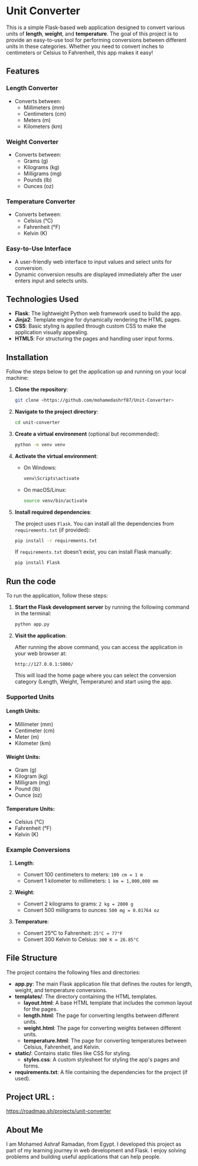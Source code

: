 
# Unit Converter

This is a simple Flask-based web application designed to convert various units of **length**, **weight**, and **temperature**. The goal of this project is to provide an easy-to-use tool for performing conversions between different units in these categories. Whether you need to convert inches to centimeters or Celsius to Fahrenheit, this app makes it easy!

## Features

### Length Converter
- Converts between:
  - Millimeters (mm)
  - Centimeters (cm)
  - Meters (m)
  - Kilometers (km)

### Weight Converter
- Converts between:
  - Grams (g)
  - Kilograms (kg)
  - Milligrams (mg)
  - Pounds (lb)
  - Ounces (oz)

### Temperature Converter
- Converts between:
  - Celsius (°C)
  - Fahrenheit (°F)
  - Kelvin (K)

### Easy-to-Use Interface
- A user-friendly web interface to input values and select units for conversion.
- Dynamic conversion results are displayed immediately after the user enters input and selects units.

## Technologies Used

- **Flask**: The lightweight Python web framework used to build the app.
- **Jinja2**: Template engine for dynamically rendering the HTML pages.
- **CSS**: Basic styling is applied through custom CSS to make the application visually appealing.
- **HTML5**: For structuring the pages and handling user input forms.

## Installation

Follow the steps below to get the application up and running on your local machine:

1. **Clone the repository**:

   ```bash
   git clone <https://github.com/mohamedashrf87/Unit-Converter>
   ```

2. **Navigate to the project directory**:

   ```bash
   cd unit-converter
   ```

3. **Create a virtual environment** (optional but recommended):

   ```bash
   python -m venv venv
   ```

4. **Activate the virtual environment**:
   - On Windows:

     ```bash
     venv\Scripts\activate
     ```

   - On macOS/Linux:

     ```bash
     source venv/bin/activate
     ```

5. **Install required dependencies**:

   The project uses `Flask`. You can install all the dependencies from `requirements.txt` (if provided):

   ```bash
   pip install -r requirements.txt
   ```

   If `requirements.txt` doesn't exist, you can install Flask manually:

   ```bash
   pip install Flask
   ```

## Run the code

To run the application, follow these steps:

1. **Start the Flask development server** by running the following command in the terminal:

   ```bash
   python app.py
   ```

2. **Visit the application**:

   After running the above command, you can access the application in your web browser at:

   ```
   http://127.0.0.1:5000/
   ```

   This will load the home page where you can select the conversion category (Length, Weight, Temperature) and start using the app.

### Supported Units

#### Length Units:
- Millimeter (mm)
- Centimeter (cm)
- Meter (m)
- Kilometer (km)

#### Weight Units:
- Gram (g)
- Kilogram (kg)
- Milligram (mg)
- Pound (lb)
- Ounce (oz)

#### Temperature Units:
- Celsius (°C)
- Fahrenheit (°F)
- Kelvin (K)

### Example Conversions

1. **Length**: 
   - Convert 100 centimeters to meters: `100 cm = 1 m`
   - Convert 1 kilometer to millimeters: `1 km = 1,000,000 mm`

2. **Weight**:
   - Convert 2 kilograms to grams: `2 kg = 2000 g`
   - Convert 500 milligrams to ounces: `500 mg = 0.01764 oz`

3. **Temperature**:
   - Convert 25°C to Fahrenheit: `25°C = 77°F`
   - Convert 300 Kelvin to Celsius: `300 K = 26.85°C`

## File Structure

The project contains the following files and directories:

- **app.py**: The main Flask application file that defines the routes for length, weight, and temperature conversions.
- **templates/**: The directory containing the HTML templates.
  - **layout.html**: A base HTML template that includes the common layout for the pages.
  - **length.html**: The page for converting lengths between different units.
  - **weight.html**: The page for converting weights between different units.
  - **temperature.html**: The page for converting temperatures between Celsius, Fahrenheit, and Kelvin.
- **static/**: Contains static files like CSS for styling.
  - **styles.css**: A custom stylesheet for styling the app's pages and forms.
- **requirements.txt**: A file containing the dependencies for the project (if used).

## Project URL :
https://roadmap.sh/projects/unit-converter

## About Me

I am Mohamed Ashraf Ramadan, from Egypt. I developed this project as part of my learning journey in web development and Flask. I enjoy solving problems and building useful applications that can help people.
